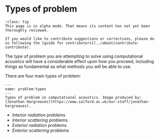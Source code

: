 # Types of problem

```{admonition} Alpha mode!
:class: tip
This page is in alpha mode. That means its content has not yet been thoroughly reviewed.

If you would like to contribute suggestions or corrections, please do so following the [guide for contributors](../about/contribute-contribute).
```

The _type_ of problem you are attempting to solve using computational acoustics will have a considerable effect upon how you proceed, including things as fundamental as what methods you will be able to use.

There are four main types of problem:

```{figure} problem_types_JH.JPG
---
name: problem-types
---
Types of problem in computational acoustics. Image produced by: [Jonathan Hargreaves](https://www.salford.ac.uk/our-staff/jonathan-hargreaves).
```

* *Interior radiation* problems 
* *Interior scattering* problems
* *Exterior radiation* problems
* *Exterior scattering* problems
